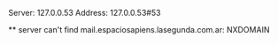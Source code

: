 Server:		127.0.0.53
Address:	127.0.0.53#53

** server can't find mail.espaciosapiens.lasegunda.com.ar: NXDOMAIN

